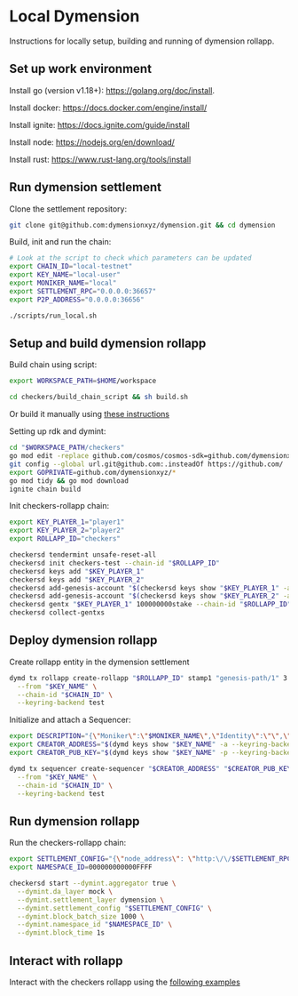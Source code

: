 # Local Dymension

Instructions for locally setup, building and running of dymension rollapp.

## Set up work environment

Install go (version v1.18+): https://golang.org/doc/install.

Install docker: https://docs.docker.com/engine/install/

Install ignite: https://docs.ignite.com/guide/install

Install node: https://nodejs.org/en/download/

Install rust: https://www.rust-lang.org/tools/install

## Run dymension settlement

Clone the settlement repository:

```sh
git clone git@github.com:dymensionxyz/dymension.git && cd dymension
```

Build, init and run the chain:

```sh
# Look at the script to check which parameters can be updated
export CHAIN_ID="local-testnet"
export KEY_NAME="local-user"
export MONIKER_NAME="local"
export SETTLEMENT_RPC="0.0.0.0:36657"
export P2P_ADDRESS="0.0.0.0:36656"

./scripts/run_local.sh
```

## Setup and build dymension rollapp

Build chain using script:

```sh
export WORKSPACE_PATH=$HOME/workspace

cd checkers/build_chain_script && sh build.sh
```

Or build it manually using [these instructions](/checkers/build_chain.md)

Setting up rdk and dymint:

```sh
cd "$WORKSPACE_PATH/checkers"
go mod edit -replace github.com/cosmos/cosmos-sdk=github.com/dymensionxyz/rdk@ffe24a21eca363c3b33266aaadda079c5f15d244
git config --global url.git@github.com:.insteadOf https://github.com/
export GOPRIVATE=github.com/dymensionxyz/*
go mod tidy && go mod download
ignite chain build
```

Init checkers-rollapp chain:

```sh
export KEY_PLAYER_1="player1"
export KEY_PLAYER_2="player2"
export ROLLAPP_ID="checkers"

checkersd tendermint unsafe-reset-all
checkersd init checkers-test --chain-id "$ROLLAPP_ID"
checkersd keys add "$KEY_PLAYER_1"
checkersd keys add "$KEY_PLAYER_2"
checkersd add-genesis-account "$(checkersd keys show "$KEY_PLAYER_1" -a)" 100000000000stake
checkersd add-genesis-account "$(checkersd keys show "$KEY_PLAYER_2" -a)" 100000000000stake
checkersd gentx "$KEY_PLAYER_1" 100000000stake --chain-id "$ROLLAPP_ID"
checkersd collect-gentxs
```

## Deploy dymension rollapp

Create rollapp entity in the dymension settlement

```sh
dymd tx rollapp create-rollapp "$ROLLAPP_ID" stamp1 "genesis-path/1" 3 100 '{"Addresses":[]}' \
  --from "$KEY_NAME" \
  --chain-id "$CHAIN_ID" \
  --keyring-backend test
```

Initialize and attach a Sequencer:

```sh
export DESCRIPTION="{\"Moniker\":\"$MONIKER_NAME\",\"Identity\":\"\",\"Website\":\"\",\"SecurityContact\":\"\",\"Details\":\"\"}";
export CREATOR_ADDRESS="$(dymd keys show "$KEY_NAME" -a --keyring-backend test)"
export CREATOR_PUB_KEY="$(dymd keys show "$KEY_NAME" -p --keyring-backend test)"

dymd tx sequencer create-sequencer "$CREATOR_ADDRESS" "$CREATOR_PUB_KEY" "$ROLLAPP_ID" "$DESCRIPTION" \
  --from "$KEY_NAME" \
  --chain-id "$CHAIN_ID" \
  --keyring-backend test
```

## Run dymension rollapp

Run the checkers-rollapp chain:

```sh
export SETTLEMENT_CONFIG="{\"node_address\": \"http:\/\/$SETTLEMENT_RPC\", \"rollapp_id\": \"$ROLLAPP_ID\", \"dym_account_name\": \"$KEY_NAME\", \"keyring_home_dir\": \"$HOME/dymension/\", \"keyring_backend\":\"test\"}"
export NAMESPACE_ID=000000000000FFFF

checkersd start --dymint.aggregator true \
  --dymint.da_layer mock \
  --dymint.settlement_layer dymension \
  --dymint.settlement_config "$SETTLEMENT_CONFIG" \
  --dymint.block_batch_size 1000 \
  --dymint.namespace_id "$NAMESPACE_ID" \
  --dymint.block_time 1s
```

## Interact with rollapp

Interact with the checkers rollapp using the [following examples](/checkers/interaction.md)
